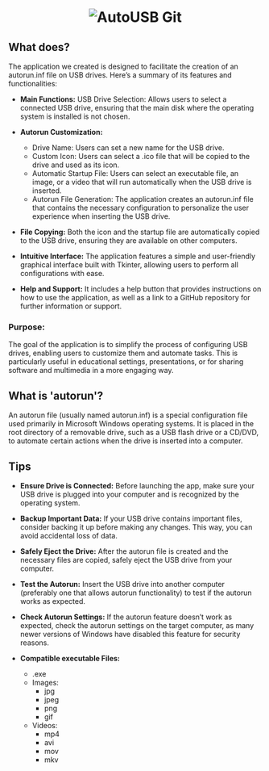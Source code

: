 # <p align="center"> ![AutoUSB Git](https://github.com/user-attachments/assets/fd4f3923-cb04-4c6e-82c2-534f1fbc9cd0) </p>
## What does?
The application we created is designed to facilitate the creation of an autorun.inf file on USB drives. Here’s a summary of its features and functionalities:

- **Main Functions:**
USB Drive Selection: Allows users to select a connected USB drive, ensuring that the main disk where the operating system is installed is not chosen.

* **Autorun Customization:**

  * Drive Name: Users can set a new name for the USB drive.
  * Custom Icon: Users can select a .ico file that will be copied to the drive and used as its icon.
  * Automatic Startup File: Users can select an executable file, an image, or a video that will run automatically when the USB drive is inserted.
  * Autorun File Generation: The application creates an autorun.inf file that contains the necessary configuration to personalize the user experience when inserting the USB drive.

- **File Copying:** Both the icon and the startup file are automatically copied to the USB drive, ensuring they are available on other computers.

- **Intuitive Interface:** The application features a simple and user-friendly graphical interface built with Tkinter, allowing users to perform all configurations with ease.

- **Help and Support:** It includes a help button that provides instructions on how to use the application, as well as a link to a GitHub repository for further information or support.

### Purpose:
The goal of the application is to simplify the process of configuring USB drives, enabling users to customize them and automate tasks. This is particularly useful in educational settings, presentations, or for sharing software and multimedia in a more engaging way.

## What is 'autorun'?
An autorun file (usually named autorun.inf) is a special configuration file used primarily in Microsoft Windows operating systems. It is placed in the root directory of a removable drive, such as a USB flash drive or a CD/DVD, to automate certain actions when the drive is inserted into a computer.

## Tips
- **Ensure Drive is Connected:** Before launching the app, make sure your USB drive is plugged into your computer and is recognized by the operating system.
  
- **Backup Important Data:** If your USB drive contains important files, consider backing it up before making any changes. This way, you can avoid accidental loss of data.
  
- **Safely Eject the Drive:** After the autorun file is created and the necessary files are copied, safely eject the USB drive from your computer.
  
- **Test the Autorun:** Insert the USB drive into another computer (preferably one that allows autorun functionality) to test if the autorun works as expected.
  
- **Check Autorun Settings:** If the autorun feature doesn’t work as expected, check the autorun settings on the target computer, as many newer versions of Windows have disabled this feature for security reasons.
  
- **Compatible executable Files:**
  - .exe
  - Images:
    - jpg
    - jpeg
    - png
    - gif
  * Videos:
    * mp4
    * avi
    * mov
    * mkv
          
